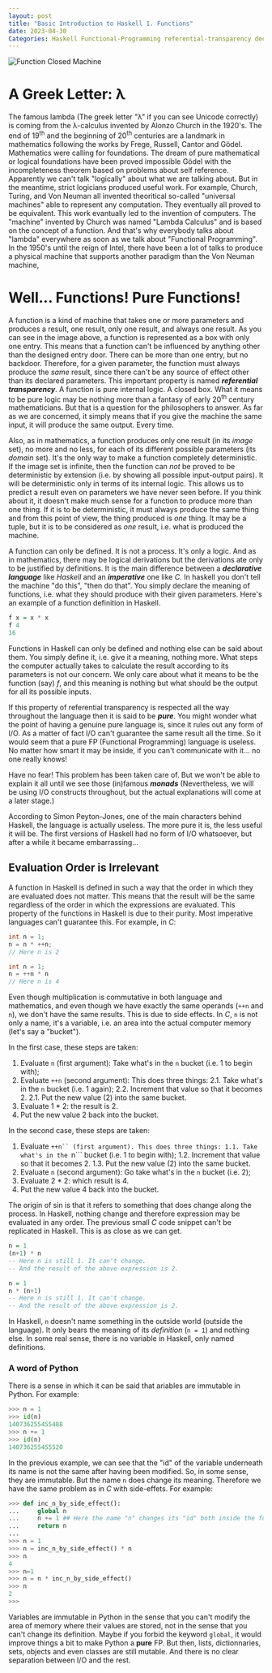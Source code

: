```yaml
---
layout: post
title: "Basic Introduction to Haskell 1. Functions"
date: 2023-04-30
Categories: Haskell Functional-Programming referential-transparency declarative-language imperative-language pure-functional-language
---
```

![Function Closed Machine](https://bucephal.github.io/learn_Haskell/docs/assets/images/Function_machine2.svg)

# A Greek Letter: λ

The famous lambda (The greek letter "λ" if you can see Unicode correctly) is coming from the λ-calculus invented by Alonzo Church in the 1920's. The end of 19<sup>th</sup> and the beginning of 20<sup>th</sup> centuries are a landmark in mathematics following the works by Frege, Russell, Cantor and Gödel. Mathematics were calling for foundations. The dream of pure mathematical or logical foundations have been proved impossible Gödel with the incompleteness theorem based on problems about self reference. Apparently we can't talk "logically" about what we are talking about. But in the meantime, strict logicians produced useful work. For example, Church, Turing, and Von Neuman all invented theoritical so-called "universal machines" able to represent any computation. They eventually all proved to be equivalent. This work evantually led to the invention of computers. The "machine" invented by Church was named "Lambda Calculus" and is based on the concept of a function. And that's why everybody talks about "lambda" everywhere as soon as we talk about "Functional Programming". In the 1950's until the reign of Intel, there have been a lot of talks to produce a physical machine that supports another paradigm than the Von Neuman machine,  

# Well... Functions! Pure Functions!

A function is a kind of machine that takes one or more parameters and produces a result, one result, only one result, and always one result. As you can see in the image above, a function is represented as a box with only one entry. This means that a function can't be influenced by anything other than the designed entry door. There can be more than one entry, but no backdoor. Therefore, for a given parameter, the function must always produce the _same_ result, since there can't be any source of effect other than its declared parameters. This important property is named **_referential transparency_**. A function is pure internal logic. A closed box. What it means to be pure logic may be nothing more than a fantasy of early 20<sup>th</sup> century mathematicians. But that is a question for the philosophers to answer. As far as we are concerned, it simply means that if you give the machine the same input, it will produce the same output. Every time.

Also, as in mathematics, a function produces only one result (in its _image_ set), no more and no less, for each of its different possible parameters (its _domain_ set). It's the only way to make a function completely deterministic. If the image set is infinite, then the function can _not_ be proved to be deterministic by extension (i.e. by showing all possible input-output pairs). It will be deterministic only in terms of its internal logic. This allows us to predict a result even on parameters we have never seen before. If you think about it, it doesn't make much sense for a function to produce more than one thing. If it is to be deterministic, it must always produce the same thing and from this point of view, the thing produced is _one_ thing. It may be a tuple, but it is to be considered as _one_ result, i.e. what is produced the machine.

A function can only be defined. It is not a process. It's only a logic. And as in mathematics, there may be logical derivations but the derivations ate only to be justified by definitions. It is the main difference between a **_declarative language_** like _Haskell_ and an **_imperative_** one like _C_. In haskell you don't tell the machine "do this", "then do that". You simply declare the meaning of functions, i.e. what they should produce with their given parameters.
Here's an example of a function definition in Haskell.

```haskell
f x = x * x
f 4
16
```

Functions in Haskell can only be defined and nothing else can be said about them. You simply define it, i.e. give it a meaning, nothing more. What steps the computer actually takes to calculate the result according to its parameters is not our concern. We only care about what it means to be the function (say) _f_, and this meaning is nothing but what should be the output for all its possible inputs.

If this property of referential transparency is respected all the way throughout the language then it is said to be **_pure_**. You might wonder what the point of having a genuine pure language is, since it rules out any form of I/O. As a matter of fact I/O can't guarantee the same result all the time. So it would seem that a pure FP (Functional Programming) language is useless. No matter how smart it may be inside, if you can't communicate with it... no one really knows!

Have no fear! This problem has been taken care of. But we won't be able to explain it all until we see those (in)famous **_monads_** (Nevertheless, we will be using I/O constructs throughout, but the actual explanations will come at a later stage.)

According to Simon Peyton-Jones, one of the main characters behind Haskell, the language is actually useless. The more pure it is, the less useful it will be. The first versions of Haskell had no form of I/O whatsoever, but after a while it became embarrassing... 

## Evaluation Order is Irrelevant

A function in Haskell is defined in such a way that the order in which they are evaluated does not matter. This means that the result will be the same regardless of the order in which the expressions are evaluated. This property of the functions in Haskell is due to their purity. Most imperative languages can't guarantee this. For example, in _C_:

```C
int n = 1;
n = n * ++n;
// Here n is 2
```

```C
int n = 1;
n = ++n * n
// Here n is 4
```

Even though multiplication is commutative in both language and mathematics, and even though we have exactly the same operands (```++n``` and ```n```), we don't have the same results.
This is due to side effects. In _C_, ```n``` is not only a name, it's a variable, i.e. an area into the actual computer memory (let's say a "bucket"). 

In the first case, these steps are taken:
1. Evaluate ```n``` (first argument): Take what's in the ```n``` bucket (i.e. 1 to begin with);
2. Evaluate ```++n``` (second argument): This does three things:
    2.1. Take what's in the ```n``` bucket (i.e. 1 again);
    2.2. Increment that value so that it becomes 2.
    2.1. Put the new value (2) into the same bucket.
3. Evaluate 1 * 2: the result is 2.
4. Put the new value 2 back into the bucket.

In the second case, these steps are taken:
1. Evaluate ```++n`` (first argument). This does three things:
    1.1. Take what's in the ```n``` bucket (i.e. 1 to begin with);
    1.2. Increment that value so that it becomes 2.
    1.3. Put the new value (2) into the same bucket.
2. Evaluate ```n``` (second argument): Go take what's in the ```n``` bucket (i.e. 2);
3. Evaluate 2 * 2: which result is 4.
4. Put the new value 4 back into the bucket.

The origin of sin is that it refers to something that does change along the process. In Haskell, nothing change and therefore expression may be evaluated in any order.
The previous small _C_ code snippet can't be replicated in Haskell. This is as close as we can get.

```Haskell
n = 1
(n+1) * n
-- Here n is still 1. It can't change.
-- And the result of the above expression is 2.
```

```Haskell
n = 1
n * (n+1)
-- Here n is still 1. It can't change.
-- And the result of the above expression is 2.
```

In Haskell, ```n``` doesn't name something in the outside world (outside the language). It only bears the meaning of its _definition_ (```n = 1```) and nothing else. In some real sense, there is no variable in Haskell, only named definitions.

### A word of Python

There is a sense in which it can be said that ariables are immutable in Python. For example:

```Python
>>> n = 1
>>> id(n)
140736255455488
>>> n += 1
>>> id(n)
140736255455520
```
In the previous example, we can see that the "id" of the variable underneath its name is not the same after having been modified. So, in some sense, they are immutable. But the name ```n``` does change its meaning. Therefore we have the same problem as in _C_ with side-effets. For example: 

```Python
>>> def inc_n_by_side_effect():
...     global n
...     n += 1 ## Here the name "n" changes its "id" both inside the function and outside it.
...     return n
...
>>> n = 1
>>> n = inc_n_by_side_effect() * n
>>> n
4
>>> n=1
>>> n = n * inc_n_by_side_effect()
>>> n
2
>>>
```

Variables are immutable in Python in the sense that you can't modify the area of memory where their values are stored, not in the sense that you can't change its definition. Maybe if you forbid the keyword ```global```, it would improve things a bit to make Python a __pure__ FP. But then, lists, dictionnaries, sets, objects and even classes are still mutable. And there is no clear separation between I/O and the rest.

